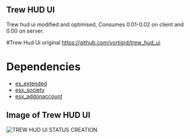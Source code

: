 ## Trew HUD UI
Trew hud ui modified and optimised, Consumes 0.01-0.02 on client and 0.00 on server.

#Trew Hud Ui original 
https://github.com/vortisrd/trew_hud_ui

# Dependencies

-   [es_extended](https://github.com/ESX-Org/es_extended)
-   [esx_society](https://github.com/ESX-Org/esx_society)
-   [esx_addonaccount](https://github.com/ESX-Org/esx_addonaccount)


## Image of Trew HUD UI

![TREW HUD UI STATUS CREATION](https://i.imgur.com/sPt4xbk.png)
